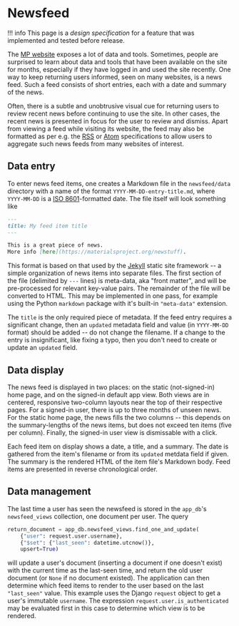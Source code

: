 # Newsfeed

!!! info
This page is a _design specification_ for a feature that was implemented and
tested before release.

The [MP website](//materialsproject.org) exposes a lot of data and tools.
Sometimes, people are surprised to learn about data and tools that have been
available on the site for months, especially if they have logged in and used the
site recently. One way to keep returning users informed, seen on many websites,
is a news feed. Such a feed consists of short entries, each with a date and
summary of the news.

Often, there is a subtle and unobtrusive visual cue for
returning users to review recent news before continuing to use the site. In
other cases, the recent news is presented in focus for the user to review and
dismiss. Apart from viewing a feed while visiting its website, the feed may
also be formatted as per e.g. the
[RSS](https://validator.w3.org/feed/docs/rss2.html) or
[Atom](https://validator.w3.org/feed/docs/atom.html) specifications to allow
users to aggregate such news feeds from many websites of interest.

## Data entry

To enter news feed items, one creates a Markdown file in the `newsfeed/data`
directory with a name of the format `YYYY-MM-DD-entry-title.md`, where
`YYYY-MM-DD` is a [ISO 8601](https://en.wikipedia.org/wiki/ISO_8601)-formatted
date. The file itself will look something like

```markdown
---
title: My feed item title
---

This is a great piece of news.
More info [here](https://materialsproject.org/newstuff).
```

This format is based on that used by the [Jekyll](https://jekyllrb.com/) static
site framework -- a simple organization of news items into separate files. The
first section of the file (delimited by `---` lines) is meta-data, aka "front
matter", and will be pre-processed for relevant key-value pairs. The remainder
of the file will be converted to HTML. This may be implemented in one pass, for
example using the Python `markdown` package with it's built-in `"meta-data"`
extension.

The `title` is the only required piece of metadata. If the feed entry requires a
significant change, then an `updated` metadata field and value (in `YYYY-MM-DD`
format) should be added -- do not change the filename. If a change to the entry
is insignificant, like fixing a typo, then you don't need to create or update an
`updated` field.

## Data display

The news feed is displayed in two places: on the static (not-signed-in) home
page, and on the signed-in default app view. Both views are in centered,
responsive two-column layouts near the top of their respective pages. For a
signed-in user, there is up to three months of unseen news. For the static home
page, the news fills the two columns -- this depends on the summary-lengths of
the news items, but does not exceed ten items (five per column). Finally, the
signed-in user view is dismissable with a click.

Each feed item on display shows a date, a title, and a summary. The date is
gathered from the item's filename or from its `updated` metdata field if
given. The summary is the rendered HTML of the item file's Markdown body. Feed
items are presented in reverse chronological order.

## Data management

The last time a user has seen the newsfeed is stored in the `app_db`'s
`newsfeed_views` collection, one document per user. The query

```python
return_document = app_db.newsfeed_views.find_one_and_update(
    {"user": request.user.username},
    {"$set": {"last_seen": datetime.utcnow()},
    upsert=True)
```

will update a user's document (inserting a document if one doesn't exist) with
the current time as the last-seen time, and return the old user document (or
`None` if no document existed). The application can then determine which
feed items to render to the user based on the last `"last_seen"` value. This
example uses the Django `request` object to get a user's immutable `username`.
The expression `request.user.is_authenticated` may be evaluated first in this
case to determine which view is to be rendered.

